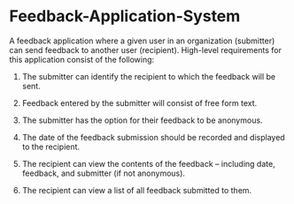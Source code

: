 # Feedback-Application-System

A feedback application where a given user in an organization (submitter) can send feedback to another user (recipient).
High-level requirements for this application consist of the following:

1) The submitter can identify the recipient to which the feedback will be sent.

2) Feedback entered by the submitter will consist of free form text.

3) The submitter has the option for their feedback to be anonymous.

4) The date of the feedback submission should be recorded and displayed to the recipient.

5) The recipient can view the contents of the feedback – including date, feedback, and submitter (if not anonymous).

6) The recipient can view a list of all feedback submitted to them.
